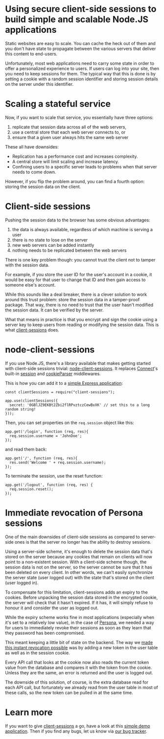 # Using secure client-side sessions to build simple and scalable Node.JS applications

Static websites are easy to scale. You can cache the heck out of them and
you don't have state to propagate between the various servers that deliver
this content to end-users.

Unfortunately, most web applications need to carry some state in order to
offer a personalized experience to users. If users can log into your site,
then you need to keep sessions for them. The typical way that this is done
is by setting a cookie with a random session identifier and storing session
details on the server under this identifier.

# Scaling a stateful service

Now, if you want to scale that service, you essentially have three options:

1. replicate that session data across all of the web servers,
2. use a central store that each web server connects to, or
3. ensure that a given user always hits the same web server

These all have downsides:

* Replication has a performance cost and increases complexity.
* A central store will limit scaling and increase latency.
* Confining users to a specific server leads to problems when that
server needs to come down.

However, if you flip the problem around, you can find a fourth option: storing
the session data on the client.

# Client-side sessions

Pushing the session data to the browser has some obvious advantages:

1. the data is always available, regardless of which machine is serving a user
2. there is no state to lose on the server
3. new web servers can be added instantly
4. nothing needs to be replicated between the web servers

There is one key problem though: you cannot trust the client not to tamper
with the session data.

For example, if you store the user ID for the user's account in a cookie,
it would be easy for that user to change that ID and then gain access to
someone else's account.

While this sounds like a deal breaker, there is a clever solution to
work around this trust problem: store the session data in a
tamper-proof package. That way, there is no need to trust that the
user hasn't modified the session data. It can be verified by the
server.

What that means in practice is that you encrypt and sign the cookie
using a server key to keep users from reading or modifying the session
data. This is what
[client-sessions](https://github.com/benadida/node-client-sessions)
does.

# node-client-sessions

If you use Node.JS, there's a library available that makes getting
started with client-side sessions trivial:
[node-client-sessions](https://github.com/benadida/node-client-sessions). It
replaces [Connect](http://www.senchalabs.org/connect/)'s built-in
[session](http://www.senchalabs.org/connect/session.html) and
[cookieParser](http://www.senchalabs.org/connect/cookieParser.html)
middlewares.

This is how you can add it to a [simple Express application](https://github.com/fmarier/node-client-sessions-sample):

    const clientSessions = require("client-sessions");

    app.use(clientSessions({
      secret: '0GBlJZ9EKBt2Zbi2flRPvztczCewBxXK' // set this to a long random string!
    }));

Then, you can set properties on the `req.session` object like this:

    app.get('/login', function (req, res){
      req.session.username = 'JohnDoe';
    });

and read them back:

    app.get('/', function (req, res){
      res.send('Welcome ' + req.session.username);
    });

To terminate the session, use the reset function:

    app.get('/logout', function (req, res) {
      req.session.reset();
    });

# Immediate revocation of Persona sessions

One of the main downsides of client-side sessions as compared to server-side
ones is that the server no longer has the ability to destroy sessions.

Using a server-side scheme, it's enough to delete the session data
that's stored on the server because any cookies that remain on clients
will now point to a non-existent session. With a client-side scheme
though, the session data is not on the server, so the server cannot be
sure that it has been deleted on every client. In other words, we
can't easily synchronize the server state (user logged out) with the
state that's stored on the client (user logged in).

To compensate for this limitation, client-sessions adds an expiry to the
cookies. Before unpacking the session data stored in the encrypted cookie,
the server will check that it hasn't expired. If it has, it will simply
refuse to honour it and consider the user as logged out.

While the expiry scheme works fine in most applications (especially when it's set to a
relatively low value), in the case of [Persona](https://login.persona.org),
we needed a way for users to immediately revoke their sessions as soon as they learn that they password has been compromised.

This meant keeping a little bit of state on the backend. The way we
[made this instant revocation possible](https://github.com/mozilla/browserid/commit/1b0444d85700a951edc74a0bf7ad5581b2cbfedd)
was by adding a new token in the user table as well as in
the session cookie.

Every API call that looks at the cookie now also reads the current token
value from the database and compares it with the token from the cookie. Unless they are the same, an error is returned and the user is logged out.

The downside of this solution, of course, is the extra database read for each
API call, but fortunately we already read from the user table in most of
these calls, so the new token can be pulled in at the same time.

# Learn more

If you want to give [client-sessions](https://github.com/benadida/node-client-sessions) a go, have a look at this [simple demo application](https://github.com/fmarier/node-client-sessions-sample). Then if you find any bugs, let us know via [our bug tracker](https://github.com/benadida/node-client-sessions/issues).
